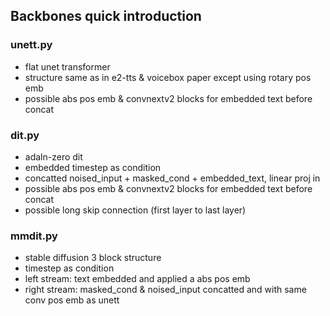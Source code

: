 ## Backbones quick introduction


### unett.py
- flat unet transformer
- structure same as in e2-tts & voicebox paper except using rotary pos emb
- possible abs pos emb & convnextv2 blocks for embedded text before concat

### dit.py
- adaln-zero dit
- embedded timestep as condition
- concatted noised_input + masked_cond + embedded_text, linear proj in
- possible abs pos emb & convnextv2 blocks for embedded text before concat
- possible long skip connection (first layer to last layer)

### mmdit.py
- stable diffusion 3 block structure
- timestep as condition
- left stream: text embedded and applied a abs pos emb
- right stream: masked_cond & noised_input concatted and with same conv pos emb as unett
